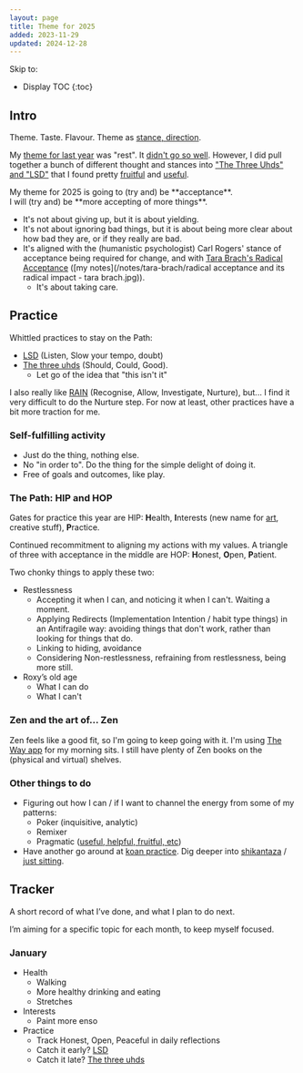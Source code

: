 ```yaml
---
layout: page
title: Theme for 2025
added: 2023-11-29
updated: 2024-12-28
---
```


Skip to:
* Display TOC
{:toc}

## Intro

Theme. Taste. Flavour. Theme as [stance, direction](/thinking/direction-word-salad/).

My [theme for last year](/theme/2024) was "rest". It [didn't go so well](/review/2024/#by-the-themes). However, I did pull together a bunch of different thought and stances into ["The Three Uhds" and "LSD"](#whittled-practices-to-stay-on-the-path) that I found pretty [fruitful](/thinking/fruitful/) and [useful](/thinking/useful-word-salad/).

<div markdown="1" class="boxout-light"> 
My theme for 2025 is going to (try and) be **acceptance**.<br>
I will (try and) be **more accepting of more things**.
</div>

- It's not about giving up, but it is about yielding.
- It's not about ignoring bad things, but it is about being more clear about how bad they are, or if they really are bad.
- It's aligned with the (humanistic psychologist) Carl Rogers' stance of acceptance being required for change, and with [Tara Brach's Radical Acceptance](https://www.tarabrach.com/books/radical-acceptance/) ([my notes](/notes/tara-brach/radical acceptance and its radical impact - tara brach.jpg)).
    - It's about taking care.

## Practice

Whittled practices to stay on the Path:

- [LSD](/thinking/lsd/) (Listen, Slow your tempo, doubt)
- [The three uhds](/thinking/the-three-uhds/) (Should, Could, Good).
    - Let go of the idea that "this isn't it"

I also really like [RAIN](/thinking/wider-rain-practice/) (Recognise, Allow, Investigate, Nurture), but... I find it very difficult to do the Nurture step. For now at least, other practices have a bit more traction for me.

### Self-fulfilling activity

- Just do the thing, nothing else.
- No "in order to". Do the thing for the simple delight of doing it.
- Free of goals and outcomes, like play.

### The Path: HIP and HOP

Gates for practice this year are HIP: **H**ealth, **I**nterests (new name for [art](/art), creative stuff), **P**ractice.

Continued recommitment to aligning my actions with my values. A triangle of three with acceptance in the middle are HOP: **H**onest, **O**pen, **P**atient.

Two chonky things to apply these two:

- Restlessness
    - Accepting it when I can, and noticing it when I can't. Waiting a moment.
    - Applying Redirects (Implementation Intention / habit type things) in an Antifragile way: avoiding things that don't work, rather than looking for things that do.
    - Linking to hiding, avoidance
    - Considering Non-restlessness, refraining from restlessness, being more still.
- Roxy’s old age
    - What I can do
    - What I can't

### Zen and the art of... Zen

Zen feels like a good fit, so I'm going to keep going with it. I'm using [The Way app](https://www.thewayapp.com/) for my morning sits. I still have plenty of Zen books on the (physical and virtual) shelves.

### Other things to do

- Figuring out how I can / if I want to channel the energy from some of my patterns:
    - Poker (inquisitive, analytic)
    - Remixer
    - Pragmatic ([useful, helpful, fruitful, etc](/thinking/useful-word-salad/))
- Have another go around at [koan practice](/thinking/zen/zen-koans/). Dig deeper into [shikantaza](/thinking/zen/shikantaza/) / [just sitting](/thinking/zen/the-just-in-just-sitting/).

## Tracker

A short record of what I’ve done, and what I plan to do next.

I’m aiming for a specific topic for each month, to keep myself focused.

### January

- Health
    - Walking
    - More healthy drinking and eating
    - Stretches
- Interests
    - Paint more enso
- Practice
    - Track Honest, Open, Peaceful in daily reflections
    - Catch it early? [LSD](/thinking/lsd/)
    - Catch it late? [The three uhds](/thinking/the-three-uhds/)
